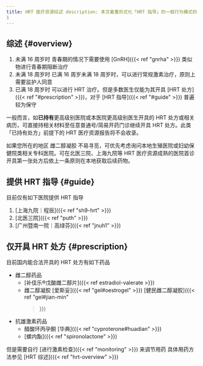 ```yaml
---
title: HRT 医疗资源综述 description: 本文着重形式化「HRT 指导」的一般行为模式的梳理 slug: overview weight:
1
---
```


## 综述 {#overview}

1. 未满 16 周岁时 青春期的情况下需要使用 [GnRH]({{< ref "gnrha" >}}) 类似物进行青春期阻断治疗
1. 未满 18 周岁时 已满 16 周岁未满 18 周岁时，可以进行常规激素治疗，原则上需要监护人同意
1. 已满 18 周岁时 可以进行 HRT 治疗。但是多数医生仅能为其开具 [HRT 处方]({{< ref "#prescription" >}})，对于
   [HRT 指导]({{< ref "#guide" >}}) 普遍较为保守

一般而言，如**已持有**更高级别医院或本医院更高级别医生开具的 HRT 处方或相关病历，可直接持相关材料至任意普通号/简易开药门诊继续开具 HRT
处方。此类「已持有处方」前提下的 HRT 医疗资源报告将不会收录。

如果您所在的地区 雌二醇凝胶 不易寻觅，可优先考虑询问本地生殖医院或妇幼保健院类相关专科医院。可在北医三院、上海九院等 HRT
医疗资源成熟的医院首诊开具第一张处方后依上一条原则在本地获取后续药物。

## 提供 HRT 指导 {#guide}

目前仅有如下医院提供 HRT 指导

1. [上海九院｜程辰]({{< ref "sh9-hrt" >}})
1. [北医三院]({{< ref "puth" >}})
1. [广州暨南一院｜高绿芬]({{< ref "jnuh1" >}})

## 仅开具 HRT 处方 {#prescription}

目前国内能合法开具的 HRT 处方有如下药品

- 雌二醇药品
  - [补佳乐®戊酸雌二醇片]({{< ref estradiol-valerate >}})
  - 雌二醇凝胶 [爱斯妥]({{< ref "gel#oestrogel" >}}) [健民雌二醇凝胶]({{< ref "gel#jian-min"
    >}})
- 抗雄激素药品
  - 醋酸环丙孕酮 [华典]({{< ref "cyproterone#huadian" >}})
  - [螺内酯]({{< ref "spironolactone" >}})

但是需要自行 [进行激素检查]({{< ref "monitoring" >}}) 来调节用药 具体用药方法参见 [HRT 综述]({{< ref
"hrt-overview" >}})
